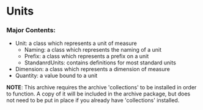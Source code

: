 # Units

### Major Contents:
- Unit: a class which represents a unit of measure
    - Naming: a class which represents the naming of a unit
    - Prefix: a class which represents a prefix on a unit
    - StandanrdUnits: contains definitions for most standard units
- Dimension: a class which represents a dimension of measure
- Quantity: a value bound to a unit


**NOTE**: This archive requires the archive 'collections' to be installed in order to function.
A copy of it will be included in the archive package, but does not need to be put in place if you already have 'collections' installed.
